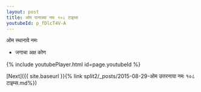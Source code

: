 ```yaml
---
layout: post
title: ओम पानाच्या नमः १०८ टाइम्स
youtubeId: p_fDlcT4V-A
---
```

 
 
 ओम स्थानावे नमः  
 
 -  जगाचा अक्ष कोण 
 
  
 
  
 
 
 
 
 
 


{% include youtubePlayer.html id=page.youtubeId %}
 
[Next]({{ site.baseurl }}{% link  split2/_posts/2015-08-29-ओम उत्तरनाया नमः १०८ टाइम्स.md%})
 
